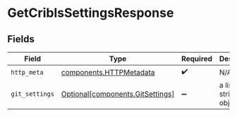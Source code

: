 # GetCriblsSettingsResponse


## Fields

| Field                                                                      | Type                                                                       | Required                                                                   | Description                                                                |
| -------------------------------------------------------------------------- | -------------------------------------------------------------------------- | -------------------------------------------------------------------------- | -------------------------------------------------------------------------- |
| `http_meta`                                                                | [components.HTTPMetadata](../../models/components/httpmetadata.md)         | :heavy_check_mark:                                                         | N/A                                                                        |
| `git_settings`                                                             | [Optional[components.GitSettings]](../../models/components/gitsettings.md) | :heavy_minus_sign:                                                         | a list of string objects                                                   |